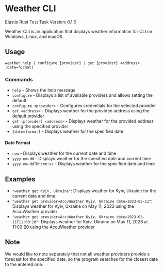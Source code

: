 # Weather CLI

Elastio Rust Test Task
Version: 0.1.0

Weather CLI is an application that displays weather information for CLI on Windows, Linux, and macOS.

## Usage

`weather help | configure [provider] | get [provider] <address> [date=format]`


### Commands

- `help` - Shows the help message
- `configure` - Displays a list of available providers and allows setting the default
- `configure <provider>` - Configures credentials for the selected provider
- `get <address>` - Displays weather for the provided address using the default provider
- `get [provider] <address>` - Displays weather for the provided address using the specified provider
- `[date=format]` - Displays weather for the specified date

#### Date Format

- `now` - Displays weather for the current date and time
- `yyyy-mm-dd` - Displays weather for the specified date and current time
- `yyyy-mm-ddThh:mm:ss` - Displays weather for the specified date and time

## Examples

- `"weather get Kyiv, Ukraine"`: Displays weather for Kyiv, Ukraine for the current date and time
- `"weather get provider=AccuWeather Kyiv, Ukraine date=2023-05-11"`: Displays weather for Kyiv, Ukraine on May 11, 2023 using the AccuWeather provider
- `"weather get provider=AccuWeather Kyiv, Ukraine date=2023-05-11T11:00:20"`: Displays weather for Kyiv, Ukraine on May 11, 2023 at 11:00:20 using the AccuWeather provider

## Note

We would like to note separately that not all weather providers provide a forecast for the specified date, so the program searches for the closest date to the entered one.
